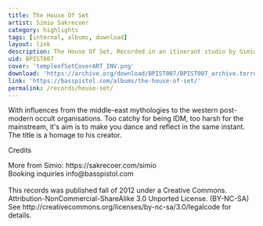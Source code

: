 ```yaml
---
title: The House Of Set
artist: Simio Sakrecoer
category: highlights
tags: [internal, albums, download]
layout: link
description: The House Of Set, Recorded in an itinerant studio by Simio Sakrecoer
uid: BPIST007
cover: 'templeofSetCoverART_INV.png'
download: 'https://archive.org/download/BPIST007/BPIST007_archive.torrent'
link: 'https://basspistol.com/albums/the-house-of-set/'
permalink: /records/house-set/
---
```

With influences from the middle-east mythologies to the western post-modern occult organisations. Too catchy for being IDM, too harsh for the mainstream, it's aim is to make you dance and reflect in the same instant. The title is a homage to his creator.

<p>Credits</p>
More from Simio: https://sakrecoer.com/simio<br />
Booking inquiries info@basspistol.com<br />
<br />
This records was published fall of 2012 under a Creative Commons.<br />
Attribution-NonCommercial-ShareAlike 3.0 Unported License. (BY-NC-SA)<br />
See http://creativecommons.org/licenses/by-nc-sa/3.0/legalcode for details.
